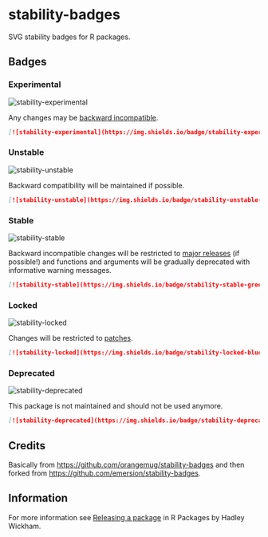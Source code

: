 # stability-badges

SVG stability badges for R packages.

## Badges

### Experimental
![stability-experimental](https://img.shields.io/badge/stability-experimental-orange.svg)

Any changes may be [backward incompatible](http://r-pkgs.had.co.nz/release.html#compatibility). 

```markdown
[![stability-experimental](https://img.shields.io/badge/stability-experimental-orange.svg)](https://github.com/joethorley/stability-badges#experimental)
```

### Unstable
![stability-unstable](https://img.shields.io/badge/stability-unstable-yellow.svg)

Backward compatibility will be maintained if possible.

```markdown
[![stability-unstable](https://img.shields.io/badge/stability-unstable-yellow.svg)](https://github.com/joethorley/stability-badges#unstable)
```

### Stable
![stability-stable](https://img.shields.io/badge/stability-stable-green.svg)

Backward incompatible changes will be restricted to [major releases](http://r-pkgs.had.co.nz/release.html#release-version) (if possible!) and functions and arguments will be gradually deprecated with informative warning messages.

```markdown
[![stability-stable](https://img.shields.io/badge/stability-stable-green.svg)](https://github.com/joethorley/stability-badges#stable)
```

### Locked
![stability-locked](https://img.shields.io/badge/stability-locked-blue.svg)

Changes will be restricted to [patches](http://r-pkgs.had.co.nz/release.html#release-version).

```markdown
[![stability-locked](https://img.shields.io/badge/stability-locked-blue.svg)](https://github.com/joethorley/stability-badges#locked)
```

### Deprecated
![stability-deprecated](https://img.shields.io/badge/stability-deprecated-red.svg)

This package is not maintained and should not be used anymore.

```markdown
[![stability-deprecated](https://img.shields.io/badge/stability-deprecated-red.svg)](https://github.com/joethorley/stability-badges#deprecated)
```

## Credits

Basically from https://github.com/orangemug/stability-badges and then forked from https://github.com/emersion/stability-badges.

## Information

For more information see [Releasing a package](http://r-pkgs.had.co.nz/release.html) in R Packages by Hadley Wickham.
